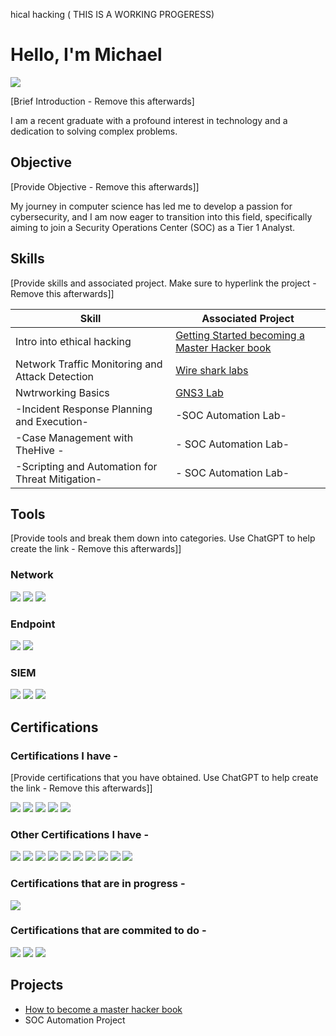 hical hacking ( THIS IS A WORKING PROGERESS)

# Hello, I'm Michael
<a href="https://www.linkedin.com/in/michael-john-nolan-"><img src="https://img.shields.io/badge/-LinkedIn-0072b1?&style=for-the-badge&logo=linkedin&logoColor=white" /></a>

[Brief Introduction - Remove this afterwards]

I am a recent graduate with a profound interest in technology and a dedication to solving complex problems.

## Objective
[Provide Objective - Remove this afterwards]]

My journey in computer science has led me to develop a passion for cybersecurity, and I am now eager to transition into this field, specifically aiming to join a Security Operations Center (SOC) as a Tier 1 Analyst.

## Skills
[Provide skills and associated project. Make sure to hyperlink the project - Remove this afterwards]]

| Skill                                         | Associated Project         |
|-----------------------------------------------|----------------------------|
| Intro into ethical hacking        | <a href="https://github.com/MichaelNolan80/Getting-Started/tree/main">Getting Started becoming a Master Hacker book</a>|
| Network Traffic Monitoring and Attack Detection | <a href="https://google.com">Wire shark labs</a>|
| Nwtrworking Basics      |  <a href="https://google.com">GNS3 Lab</a>|
| -Incident Response Planning and Execution-      | -SOC Automation Lab-|
| -Case Management with TheHive    -              |- SOC Automation Lab-|
| -Scripting and Automation for Threat Mitigation- |- SOC Automation Lab-|

## Tools
[Provide tools and break them down into categories. Use ChatGPT to help create the link - Remove this afterwards]]

### Network
<div>
    <img src="https://img.shields.io/badge/-Wireshark-1679A7?&style=for-the-badge&logo=Wireshark&logoColor=white" />
    <img src="https://img.shields.io/badge/-Suricata-EF3B2D?&style=for-the-badge&logo=Suricata&logoColor=white" />
    <img src="https://img.shields.io/badge/-Zeek-777BB4?&style=for-the-badge&logo=Zeek&logoColor=white" />
</div>

### Endpoint
<div>
    <img src="https://img.shields.io/badge/-Microsoft_Defender_for_Endpoint-00A4EF?&style=for-the-badge&logo=Microsoft&logoColor=white" />
    <img src="https://img.shields.io/badge/-Velociraptor-4B275F?&style=for-the-badge&logo=Velociraptor&logoColor=white" />
</div>

### SIEM
<div>
    <img src="https://img.shields.io/badge/-Microsoft_Sentinel-0078D4?&style=for-the-badge&logo=Microsoft&logoColor=white" />
    <img src="https://img.shields.io/badge/-Splunk-000000?&style=for-the-badge&logo=Splunk&logoColor=white" />
    <img src="https://img.shields.io/badge/-Elastic-005571?&style=for-the-badge&logo=Elastic&logoColor=white" />
</div>

## Certifications

### Certifications I have - 
[Provide certifications that you have obtained. Use ChatGPT to help create the link - Remove this afterwards]]
<div>
<img src="https://img.shields.io/badge/-Network%2B-007ACC?&style=for-the-badge&logo=CompTIA&logoColor=white" />
<img src="https://img.shields.io/badge/NCFE_Level_2_Principles_of_Cyber_Security-005F6A?&style=for-the-badge&logo=graduation-cap&logoColor=white" />
<img src="https://img.shields.io/badge/Google_Cybersecurity-4285F4?&style=for-the-badge&logo=google&logoColor=white" />
<img src="https://img.shields.io/badge/MikroTik_MTCNA-0061F2?&style=for-the-badge&logo=mikrotik&logoColor=white" />
<img src="https://img.shields.io/badge/MikroTik_MTCRE-0061F2?&style=for-the-badge&logo=mikrotik&logoColor=white" />
</div>


### Other Certifications I have - 

<div>
<img src="https://img.shields.io/badge/IPAF_1b-004B87?&style=for-the-badge&logo=graduation-cap&logoColor=white" />
<img src="https://img.shields.io/badge/IPAF_3b-004B87?&style=for-the-badge&logo=graduation-cap&logoColor=white" /> 
<img src="https://img.shields.io/badge/TTS1U_MATS_Rooftop_Worker_Safety_and_Access-FF6600?&style=for-the-badge&logo=people&logoColor=white" />
<img src="https://img.shields.io/badge/TSK4U_RF_Hazards-FF0000?&style=for-the-badge&logo=radio&logoColor=white" /> 
<img src="https://img.shields.io/badge/TTS2UR_MATS_Tower_Climbing_and_Rescue-FF4500?&style=for-the-badge&logo=mountain&logoColor=white" /> 
<img src="https://img.shields.io/badge/Qualsafe_Level_3_Award_in_Emergency_First_Aid_at_Work_(RQF)-32CD32?&style=for-the-badge&logo=first-aid&logoColor=white" /> 
<img src="https://img.shields.io/badge/NRSWA_O1_Signing_Lighting_Guarding-FFD700?&style=for-the-badge&logo=traffic-light&logoColor=white" /> 
<img src="https://img.shields.io/badge/S7_PIA_Sub_Duct_and_Cable_Installation_Underground-2E8B57?&style=for-the-badge&logo=build&logoColor=white"  /> 
<img src="https://img.shields.io/badge/SA002_Underground_Safety-00008B?&style=for-the-badge&logo=helmet-safety&logoColor=white" /> 

<img src="https://img.shields.io/badge/ENHANCED_DBS-1E90FF?&style=for-the-badge&logo=shield&logoColor=white" />
</div>


### Certifications that are in progress  - 

<div>
<img src="https://img.shields.io/badge/-Security%2B-FF0000?&style=for-the-badge&logo=CompTIA&logoColor=white" />

</div>

### Certifications that are commited to do  - 

<div>
 <img src="https://img.shields.io/badge/Certified_Ethical_Hacker_(CEH)-5A5A5A?&style=for-the-badge&logo=hackerrank&logoColor=white" />
 <img src="https://img.shields.io/badge/CompTIA_PenTest%2B-009CDE?&style=for-the-badge&logo=comptia&logoColor=white" />
 <img src="https://img.shields.io/badge/CompTIA_CySA%2B-009CDE?&style=for-the-badge&logo=comptia&logoColor=white" />
 
</div>

## Projects
- <a href="https://github.com/MichaelNolan80/Getting-Started/tree/main">How to become a master hacker book</a>
- SOC Automation Project
